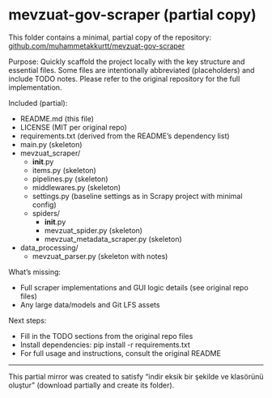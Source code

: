 # mevzuat-gov-scraper (partial copy)

This folder contains a minimal, partial copy of the repository:
[github.com/muhammetakkurtt/mevzuat-gov-scraper](https://github.com/muhammetakkurtt/mevzuat-gov-scraper)

Purpose: Quickly scaffold the project locally with the key structure and essential files. Some files are intentionally abbreviated (placeholders) and include TODO notes. Please refer to the original repository for the full implementation.

Included (partial):

- README.md (this file)
- LICENSE (MIT per original repo)
- requirements.txt (derived from the README’s dependency list)
- main.py (skeleton)
- mevzuat_scraper/
  - __init__.py
  - items.py (skeleton)
  - pipelines.py (skeleton)
  - middlewares.py (skeleton)
  - settings.py (baseline settings as in Scrapy project with minimal config)
  - spiders/
    - __init__.py
    - mevzuat_spider.py (skeleton)
    - mevzuat_metadata_scraper.py (skeleton)
- data_processing/
  - mevzuat_parser.py (skeleton with notes)

What’s missing:

- Full scraper implementations and GUI logic details (see original repo files)
- Any large data/models and Git LFS assets

Next steps:

- Fill in the TODO sections from the original repo files
- Install dependencies: pip install -r requirements.txt
- For full usage and instructions, consult the original README

---

This partial mirror was created to satisfy “indir eksik bir şekilde ve klasörünü oluştur” (download partially and create its folder).
